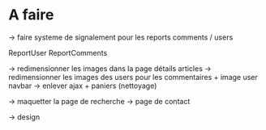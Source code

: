 # A faire
-> faire systeme de signalement pour les reports comments / users 


ReportUser 
ReportComments

-> redimensionner les images dans la page détails articles
-> redimensionner les images des users pour les commentaires + image user navbar
-> enlever ajax + paniers (nettoyage)





-> maquetter la page de recherche 
-> page de contact

-> design

